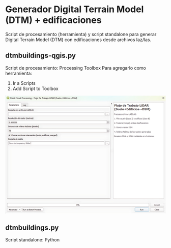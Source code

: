 # Generador Digital Terrain Model (DTM) + edificaciones
Script de procesamiento (herramienta) y script standalone para generar Digital Terrain Model (DTM) con edificaciones desde archivos laz/las.


## dtmbuildings-qgis.py
Script de procesamiento: Processing Toolbox
Para agregarlo como herramienta:
1. Ir a Scripts
2. Add Script to Toolbox

![herramienta](toolqgis.jpg)

## dtmbuildings.py
Script standalone: Python

